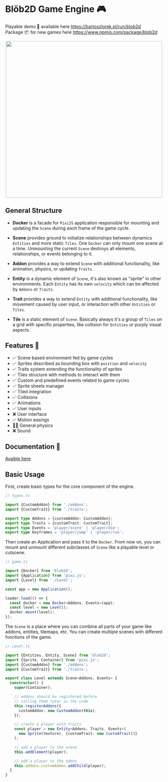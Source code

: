 # Blöb2D Game Engine 🎮

Playable demo 💾 available here https://bartoszlorek.pl/run/blob2d \
Package 📦 for new games here https://www.npmjs.com/package/blob2d

<p align="center">
  <img width="500" src="https://user-images.githubusercontent.com/13873576/106365055-4c543100-6333-11eb-8784-2c98eb845dc8.png">
</p>

## General Structure

- **Docker** is a facade for `PixiJS` application responsible for mounting and updating the `Scene` during each frame of the game cycle.

- **Scene** provides ground to initialize relationships between dynamics `Entities` and more static `Tiles`. One `Docker` can only mount one scene at a time. Unmounting the current `Scene` destroys all elements, relationships, or events belonging to it.

- **Addon** provides a way to extend `Scene` with additional functionality, like animation, physics, or updating `Traits`.

- **Entity** is a dynamic element of `Scene`, it's also known as "sprite" in other environments. Each `Entity` has its own `velocity` which can be affected by `Addons` or `Traits`.

- **Trait** provides a way to extend `Entity` with additional functionality, like movement caused by user input, or interaction with other `Entities` or `Tiles`.

- **Tile** is a static element of `Scene`. Basically always it's a group of `Tiles` on a grid with specific properties, like collision for `Entities` or purply visual aspects.

## Features 📝

- ✅ Scene based environment fed by game cycles
- ✅ Sprites described as bounding box with `position` and `velocity`
- ✅ Traits system extending the functionality of sprites
- ✅ Tiles structure with methods to interact with them
- ✅ Custom and predefined events related to game cycles
- ✅ Sprite sheets manager
- ✅ Tiled integration
- ✅ Collisions
- ✅ Animations
- ✅ User inputs
- ❌ User interface
- ✅ Motion easings
- 🤷‍♂️ General physics
- ❌ Sound

## Documentation 📑

[Avaible here](src/README.md)

## Basic Usage

First, create basic types for the core component of the engine.

```ts
// types.ts

import {CustomAddon} from './addons';
import {CustomTrait} from './traits';

export type Addons = {customAddon: CustomAddon};
export type Traits = {customTrait: CustomTrait};
export type Events = 'player/score' | 'player/die';
export type Keyframes = 'player/jump' | 'player/run';
```

Then create an Application and pass it to the `Docker`. From now on, you can mount and unmount different subclasses of `Scene` like a playable level or cutscene.

```ts
// game.ts

import {Docker} from 'blob2d';
import {Application} from 'pixi.js';
import {Level} from './Level';

const app = new Application();

loader.load(() => {
  const docker = new Docker<Addons, Events>(app);
  const level = new Level();
  docker.mount(level);
});
```

The `Scene` is a place where you can combine all parts of your game like addons, entities, tilemaps, etc. You can create multiple scenes with different functions of the game.

```ts
// Level.ts

import {Entities, Entity, Scene} from 'blob2d';
import {Sprite, Container} from 'pixi.js';
import {CustomAddon} from './addons';
import {CustomTrait} from './traits';

export class Level extends Scene<Addons, Events> {
  constructor() {
    super(Container);

    // addons should be registered before
    // calling them later in the code
    this.registerAddons({
      customAddon: new CustomAddon(this),
    });

    // create a player with traits
    const player = new Entity<Addons, Traits, Events>(
      new Sprite(texture), {customTrait: new CustomTrait()}
    );

    // add a player to the scene
    this.addElement(player);

    // add a player to the addon
    this.addons.customAddon.addChild(player);
  }
}
```
